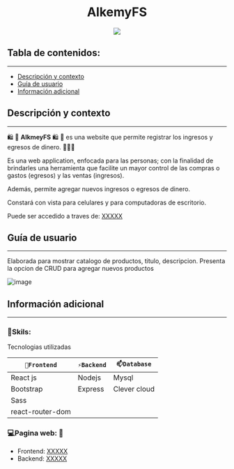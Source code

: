 
<h1 align="center">AlkemyFS</h1>
<p align="center"><img src="https://user-images.githubusercontent.com/81504385/179873080-0e84d9d0-4712-4ff1-9473-5de3764f2b75.png"/></p> 


## Tabla de contenidos:
---

- [Descripción y contexto](#descripción-y-contexto)
- [Guía de usuario](#guía-de-usuario)
- [Información adicional](#información-adicional)


## Descripción y contexto
---

🛍 🛒 **AlkmeyFS** 🛍 🛒 es una website que permite registrar los ingresos y egresos de dinero. 🛒🛒🛒

Es una web application, enfocada para las personas; con la finalidad de brindarles una herramienta que facilite un mayor control de las compras o gastos (egresos) y las ventas (ingresos).

Además, permite agregar nuevos ingresos o egresos de dinero.

Constará con vista para celulares y para computadoras de escritorio.

Puede ser accedido a traves de: <a href="https://real-front.netlify.app/" target="_blank">XXXXX</a>

## Guía de usuario
---
Elaborada para mostrar catalogo de productos, titulo, descripcion. Presenta la opcion de CRUD para agregar nuevos productos

![image](https://user-images.githubusercontent.com/81504385/179873181-85a48aec-2b44-4982-a2c9-d50f22659b03.png)


## Información adicional
---
### 🔭Skils:
Tecnologias utilizadas

| `🔭Frontend` | `⚡Backend` | `📫Database` |
| ------ | ------ | ------ | 
| React js | Nodejs | Mysql |
| Bootstrap | Express | Clever cloud |
| Sass |  |  |
| react-router-dom |  |  |


### 💻Pagina web: 📱
<ul>
<li> Frontend: <a href="https://real-front.netlify.app/" target="_blank">XXXXX</a> </li>
<li> Backend: <a href="https://real-back.vercel.app/api/products" target="_blank">XXXXX</a> </li>
</ul>
